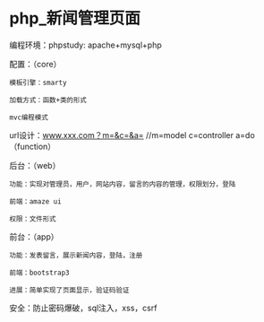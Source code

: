 # php_新闻管理页面

编程环境：phpstudy:
apache+mysql+php

配置：（core）

    模板引擎：smarty 

    加载方式：函数+类的形式 

    mvc编程模式 

url设计：www.xxx.com？m=&c=&a=   //m=model c=controller a=do（function）

后台：（web）

    功能：实现对管理员，用户，网站内容，留言的内容的管理，权限划分，登陆

    前端：amaze ui

    权限：文件形式

前台：（app）

    功能：发表留言，展示新闻内容，登陆，注册

    前端：bootstrap3

    进展：简单实现了页面显示，验证码验证
    
安全：防止密码爆破，sql注入，xss，csrf
    
   

